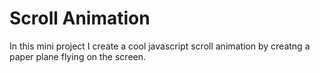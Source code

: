 # Scroll Animation
 In this mini project I create a cool javascript scroll animation by creatng a paper plane flying on the screen.
